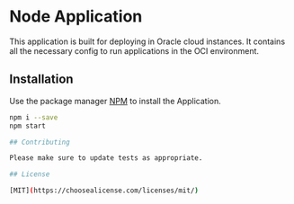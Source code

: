 # Node Application

This application is built for deploying in Oracle cloud instances.
It contains all the necessary config to run applications in the OCI environment.

## Installation

Use the package manager [NPM](https://www.npmjs.com/) to install the Application.

```bash
npm i --save
npm start

## Contributing

Please make sure to update tests as appropriate.

## License

[MIT](https://choosealicense.com/licenses/mit/)
